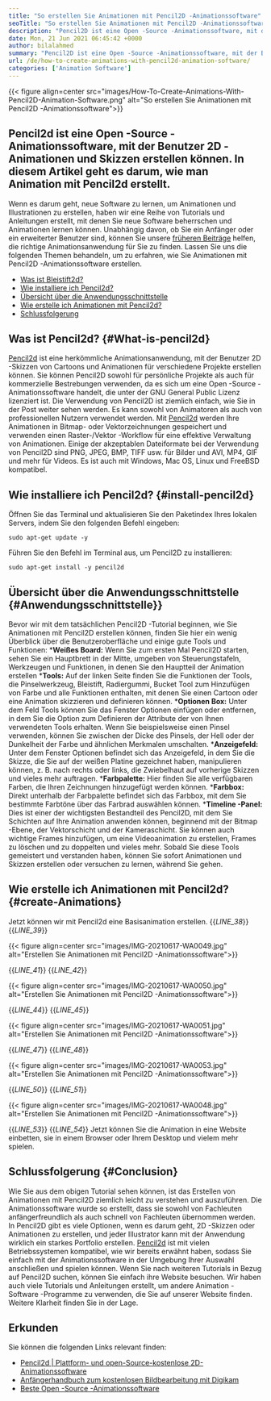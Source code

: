 ```yaml
---
title: "So erstellen Sie Animationen mit Pencil2D -Animationssoftware" 
seoTitle: "So erstellen Sie Animationen mit Pencil2D -Animationssoftware" 
description: "Pencil2D ist eine Open -Source -Animationssoftware, mit der Benutzer 2D -Animationen und Skizzen erstellen können. In diesem Artikel geht es darum, wie man Animation mit Pencil2D erstellt." 
date: Mon, 21 Jun 2021 06:45:42 +0000
author: bilalahmed
summary: "Pencil2D ist eine Open -Source -Animationssoftware, mit der Benutzer 2D -Animationen und Skizzen erstellen können. In diesem Artikel geht es darum, wie man Animation mit Pencil2D erstellt." 
url: /de/how-to-create-animations-with-pencil2d-animation-software/
categories: ['Animation Software']
---
```


{{< figure align=center src="images/How-To-Create-Animations-With-Pencil2D-Animation-Software.png" alt="So erstellen Sie Animationen mit Pencil2D -Animationssoftware">}}


## **Pencil2d ist eine Open -Source -Animationssoftware, mit der Benutzer 2D -Animationen und Skizzen erstellen können. In diesem Artikel geht es darum, wie man Animation mit Pencil2d**  erstellt.
Wenn es darum geht, neue Software zu lernen, um Animationen und Illustrationen zu erstellen, haben wir eine Reihe von Tutorials und Anleitungen erstellt, mit denen Sie neue Software beherrschen und Animationen lernen können. Unabhängig davon, ob Sie ein Anfänger oder ein erweiterter Benutzer sind, können Sie unsere [früheren Beiträge][1] helfen, die richtige Animationsanwendung für Sie zu finden. Lassen Sie uns die folgenden Themen behandeln, um zu erfahren, wie Sie Animationen mit Pencil2D -Animationssoftware erstellen.
  * [Was ist Bleistift2d?][2]
  * [Wie installiere ich Pencil2d?][3]
  * [Übersicht über die Anwendungsschnittstelle][4]
  * [Wie erstelle ich Animationen mit Pencil2d?][5]
  * [Schlussfolgerung][6]

## Was ist Pencil2d?   {#What-is-pencil2d}
[Pencil2d][7] ist eine herkömmliche Animationsanwendung, mit der Benutzer 2D -Skizzen von Cartoons und Animationen für verschiedene Projekte erstellen können. Sie können Pencil2D sowohl für persönliche Projekte als auch für kommerzielle Bestrebungen verwenden, da es sich um eine Open -Source -Animationssoftware handelt, die unter der GNU General Public Lizenz lizenziert ist. Die Verwendung von Pencil2D ist ziemlich einfach, wie Sie in der Post weiter sehen werden. Es kann sowohl von Animatoren als auch von professionellen Nutzern verwendet werden.
Mit [Pencil2d][7] werden Ihre Animationen in Bitmap- oder Vektorzeichnungen gespeichert und verwenden einen Raster-/Vektor -Workflow für eine effektive Verwaltung von Animationen. Einige der akzeptablen Dateiformate bei der Verwendung von Pencil2D sind PNG, JPEG, BMP, TIFF usw. für Bilder und AVI, MP4, GIF und mehr für Videos. Es ist auch mit Windows, Mac OS, Linux und FreeBSD kompatibel.

## Wie installiere ich Pencil2d?   {#install-pencil2d}
Öffnen Sie das Terminal und aktualisieren Sie den Paketindex Ihres lokalen Servers, indem Sie den folgenden Befehl eingeben:
```
sudo apt-get update -y

```
Führen Sie den Befehl im Terminal aus, um Pencil2D zu installieren:
```
sudo apt-get install -y pencil2d

```

## Übersicht über die Anwendungsschnittstelle   {#Anwendungsschnittstelle}}
Bevor wir mit dem tatsächlichen Pencil2D -Tutorial beginnen, wie Sie Animationen mit Pencil2D erstellen können, finden Sie hier ein wenig Überblick über die Benutzeroberfläche und einige gute Tools und Funktionen:
  ***Weißes Board:**  Wenn Sie zum ersten Mal Pencil2D starten, sehen Sie ein Hauptbrett in der Mitte, umgeben von Steuerungstafeln, Werkzeugen und Funktionen, in denen Sie den Hauptteil der Animation erstellen
  ***Tools:**  Auf der linken Seite finden Sie die Funktionen der Tools, die Pinselwerkzeug, Bleistift, Radiergummi, Bucket Tool zum Hinzufügen von Farbe und alle Funktionen enthalten, mit denen Sie einen Cartoon oder eine Animation skizzieren und definieren können.
  ***Optionen Box:**  Unter dem Feld Tools können Sie das Fenster Optionen einfügen oder entfernen, in dem Sie die Option zum Definieren der Attribute der von Ihnen verwendeten Tools erhalten. Wenn Sie beispielsweise einen Pinsel verwenden, können Sie zwischen der Dicke des Pinsels, der Hell oder der Dunkelheit der Farbe und ähnlichen Merkmalen umschalten.
  ***Anzeigefeld:**  Unter dem Fenster Optionen befindet sich das Anzeigefeld, in dem Sie die Skizze, die Sie auf der weißen Platine gezeichnet haben, manipulieren können, z. B. nach rechts oder links, die Zwiebelhaut auf vorherige Skizzen und vieles mehr auftragen.
  ***Farbpalette:**  Hier finden Sie alle verfügbaren Farben, die Ihren Zeichnungen hinzugefügt werden können.
  ***Farbbox:**  Direkt unterhalb der Farbpalette befindet sich das Farbbox, mit dem Sie bestimmte Farbtöne über das Farbrad auswählen können.
  ***Timeline -Panel:**  Dies ist einer der wichtigsten Bestandteil des Pencil2D, mit dem Sie Schichten auf Ihre Animation anwenden können, beginnend mit der Bitmap -Ebene, der Vektorschicht und der Kameraschicht. Sie können auch wichtige Frames hinzufügen, um eine Videoanimation zu erstellen, Frames zu löschen und zu doppelten und vieles mehr.
Sobald Sie diese Tools gemeistert und verstanden haben, können Sie sofort Animationen und Skizzen erstellen oder versuchen zu lernen, während Sie gehen.

## Wie erstelle ich Animationen mit Pencil2d?   {#create-Animations}
Jetzt können wir mit Pencil2d eine Basisanimation erstellen.
{{_LINE_38_}}
{{_LINE_39_}}

{{< figure align=center src="images/IMG-20210617-WA0049.jpg" alt="Erstellen Sie Animationen mit Pencil2D -Animationssoftware">}}

{{_LINE_41_}}
{{_LINE_42_}}

{{< figure align=center src="images/IMG-20210617-WA0050.jpg" alt="Erstellen Sie Animationen mit Pencil2D -Animationssoftware">}}

{{_LINE_44_}}
{{_LINE_45_}}

{{< figure align=center src="images/IMG-20210617-WA0051.jpg" alt="Erstellen Sie Animationen mit Pencil2D -Animationssoftware">}}

{{_LINE_47_}}
{{_LINE_48_}}

{{< figure align=center src="images/IMG-20210617-WA0053.jpg" alt="Erstellen Sie Animationen mit Pencil2D -Animationssoftware">}}

{{_LINE_50_}}
{{_LINE_51_}}

{{< figure align=center src="images/IMG-20210617-WA0048.jpg" alt="Erstellen Sie Animationen mit Pencil2D -Animationssoftware">}}

{{_LINE_53_}}
{{_LINE_54_}}
Jetzt können Sie die Animation in eine Website einbetten, sie in einem Browser oder Ihrem Desktop und vielem mehr spielen.

## Schlussfolgerung   {#Conclusion}
Wie Sie aus dem obigen Tutorial sehen können, ist das Erstellen von Animationen mit Pencil2D ziemlich leicht zu verstehen und auszuführen. Die Animationssoftware wurde so erstellt, dass sie sowohl von Fachleuten anfängerfreundlich als auch schnell von Fachleuten übernommen werden. In Pencil2D gibt es viele Optionen, wenn es darum geht, 2D -Skizzen oder Animationen zu erstellen, und jeder Illustrator kann mit der Anwendung wirklich ein starkes Portfolio erstellen.
[Pencil2d][7] ist mit vielen Betriebssystemen kompatibel, wie wir bereits erwähnt haben, sodass Sie einfach mit der Animationssoftware in der Umgebung Ihrer Auswahl anschließen und spielen können. Wenn Sie nach weiteren Tutorials in Bezug auf Pencil2D suchen, können Sie einfach ihre Website besuchen. Wir haben auch viele Tutorials und Anleitungen erstellt, um andere Animation -Software -Programme zu verwenden, die Sie auf unserer Website finden. Weitere Klarheit finden Sie in der Lage.

## Erkunden
Sie können die folgenden Links relevant finden:
  * [Pencil2d | Plattform- und open-Source-kostenlose 2D-Animationssoftware][7]
  * [Anfängerhandbuch zum kostenlosen Bildbearbeitung mit Digikam][8]
  * [Beste Open -Source -Animationssoftware][9]

  
[1]: https://blog.containerize.com/
[2]: #what-is-pencil2d
[3]: #install-pencil2d
[4]: #application-interface
[5]: #create-animations
[6]: #conclusion
[7]: https://products.containerize.com/animation-software/pencil2d/
[8]: https://blog.containerize.com/animation-software/beginners-guide-to-start-free-image-editing-using-digikam/
[9]: https://products.containerize.com/animation-software/
